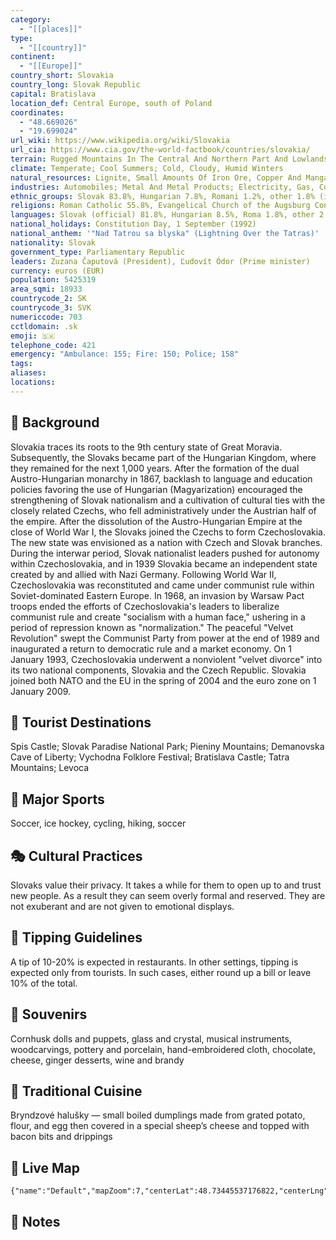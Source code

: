 ```yaml
---
category:
  - "[[places]]"
type:
  - "[[country]]"
continent:
  - "[[Europe]]"
country_short: Slovakia
country_long: Slovak Republic
capital: Bratislava
location_def: Central Europe, south of Poland
coordinates:
  - "48.669026"
  - "19.699024"
url_wiki: https://www.wikipedia.org/wiki/Slovakia
url_cia: https://www.cia.gov/the-world-factbook/countries/slovakia/
terrain: Rugged Mountains In The Central And Northern Part And Lowlands In The South
climate: Temperate; Cool Summers; Cold, Cloudy, Humid Winters
natural_resources: Lignite, Small Amounts Of Iron Ore, Copper And Manganese Ore; Salt; Arable Land
industries: Automobiles; Metal And Metal Products; Electricity, Gas, Coke, Oil, Nuclear Fuel; Chemicals, Synthetic Fibers, Wood And Paper Products; Machinery; Earthenware And Ceramics; Textiles; Electrical And Optical Apparatus; Rubber Products; Food And Beverages; Pharmaceutical
ethnic_groups: Slovak 83.8%, Hungarian 7.8%, Romani 1.2%, other 1.8% (includes Czech, Ruthenian, Ukrainian, Russian, German, Polish), unspecified 5.4% (2021 est.)
religions: Roman Catholic 55.8%, Evangelical Church of the Augsburg Confession 5.3%, Greek Catholic 4%, Reformed Christian 1.6%, other 3%, none 23.8%, unspecified 6.5% (2021 est.)
languages: Slovak (official) 81.8%, Hungarian 8.5%, Roma 1.8%, other 2.2%, unspecified 5.7% (2021 est.)
national_holidays: Constitution Day, 1 September (1992)
national_anthem: '"Nad Tatrou sa blyska" (Lightning Over the Tatras)'
nationality: Slovak
government_type: Parliamentary Republic
leaders: Zuzana Čaputová (President), Ľudovít Ódor (Prime minister)
currency: euros (EUR)
population: 5425319
area_sqmi: 18933
countrycode_2: SK
countrycode_3: SVK
numericcode: 703
cctldomain: .sk
emoji: 🇸🇰
telephone_code: 421
emergency: "Ambulance: 155; Fire: 150; Police; 158"
tags: 
aliases: 
locations:
---
```

## 🌱 Background
Slovakia traces its roots to the 9th century state of Great Moravia. Subsequently, the Slovaks became part of the Hungarian Kingdom, where they remained for the next 1,000 years. After the formation of the dual Austro-Hungarian monarchy in 1867, backlash to language and education policies favoring the use of Hungarian (Magyarization) encouraged the strengthening of Slovak nationalism and a cultivation of cultural ties with the closely related Czechs, who fell administratively under the Austrian half of the empire. After the dissolution of the Austro-Hungarian Empire at the close of World War I, the Slovaks joined the Czechs to form Czechoslovakia. The new state was envisioned as a nation with Czech and Slovak branches. During the interwar period, Slovak nationalist leaders pushed for autonomy within Czechoslovakia, and in 1939 Slovakia became an independent state created by and allied with Nazi Germany. Following World War II, Czechoslovakia was reconstituted and came under communist rule within Soviet-dominated Eastern Europe. In 1968, an invasion by Warsaw Pact troops ended the efforts of Czechoslovakia's leaders to liberalize communist rule and create "socialism with a human face," ushering in a period of repression known as "normalization." The peaceful "Velvet Revolution" swept the Communist Party from power at the end of 1989 and inaugurated a return to democratic rule and a market economy. On 1 January 1993, Czechoslovakia underwent a nonviolent "velvet divorce" into its two national components, Slovakia and the Czech Republic. Slovakia joined both NATO and the EU in the spring of 2004 and the euro zone on 1 January 2009.

## 📌 Tourist Destinations
Spis Castle; Slovak Paradise National Park; Pieniny Mountains; Demanovska Cave of Liberty; Vychodna Folklore Festival; Bratislava Castle; Tatra Mountains; Levoca

## 🥇 Major Sports
Soccer, ice hockey, cycling, hiking, soccer

## 🎭 Cultural Practices
Slovaks value their privacy. It takes a while for them to open up to and trust new people. As a result they can seem overly formal and reserved. They are not exuberant and are not given to emotional displays.

## 🫰 Tipping Guidelines
A tip of 10-20% is expected in restaurants. In other settings, tipping is expected only from tourists. In such cases, either round up a bill or leave 10% of the total.

## 🎁 Souvenirs
Cornhusk dolls and puppets, glass and crystal, musical instruments, woodcarvings, pottery and porcelain, hand-embroidered cloth, chocolate, cheese, ginger desserts, wine and brandy

## 🍲 Traditional Cuisine
Bryndzové halušky — small boiled dumplings made from grated potato, flour, and egg then covered in a special sheep’s cheese and topped with bacon bits and drippings

## 📡 Live Map
```mapview
{"name":"Default","mapZoom":7,"centerLat":48.73445537176822,"centerLng":19.747910129695242,"query":"","chosenMapSource":0}
```

## 📒 Notes

